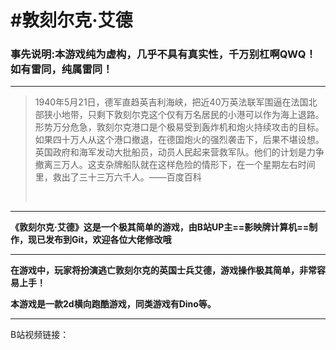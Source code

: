 # #敦刻尔克·艾德

### **事先说明:本游戏纯为虚构，几乎不具有真实性，千万别杠啊QWQ！如有雷同，纯属雷同！**

***

> 1940年5月21日，德军直趋英吉利海峡，把近40万英法联军围逼在法国北部狭小地带，只剩下敦刻尔克这个仅有万名居民的小港可以作为海上退路。
形势万分危急，敦刻尔克港口是个极易受到轰炸机和炮火持续攻击的目标。如果四十万人从这个港口撤退，在德国炮火的强烈袭击下，后果不堪设想。
英国政府和海军发动大批船员，动员人民起来营救军队。他们的计划是力争撤离三万人。这支杂牌船队就在这样危险的情形下，在一个星期左右时间里，救出了三十三万六千人。——百度百科
> 
> <br/>

***

**《敦刻尔克·艾德》这是一个极其简单的游戏，由B站UP主==影映牌计算机==制作，现已发布到Git，欢迎各位大佬修改哦**

***

**在游戏中，玩家将扮演逃亡敦刻尔克的英国士兵艾德，游戏操作极其简单，非常容易上手！**

**本游戏是一款2d横向跑酷游戏，同类游戏有Dino等。**

***

B站视频链接：
